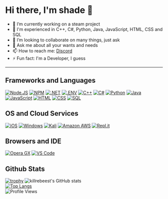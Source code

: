 # Hi there, I'm shade 👋

- 🔭 I’m currently working on a steam project
- 🌱 I'm experienced in C++, C#, Python, Java, JavaScript, HTML, CSS and SQL
- 👯 I’m looking to collaborate on many things, just ask
- 💬 Ask me about all your wants and needs
- 📫 How to reach me: [Discord](https://discord.com/users/1070357953791668234)
- ⚡ Fun fact: I'm a Developer, I guess

---
## Frameworks and Languages

[![Node.JS](https://img.shields.io/badge/NODE.JS-339933?style=for-the-badge&logo=nodedotjs&logoColor=white)](https://nodejs.org)
[![NPM](https://img.shields.io/badge/NPM-CB3837?style=for-the-badge&logo=npm&logoColor=white)](https://npmjs.org)
[![.NET](https://img.shields.io/badge/.NET-512BD4?&style=for-the-badge&logo=dotnet&logoColor=white)](https://dotnet.microsoft.com/en-us/)
[![.ENV](https://img.shields.io/badge/.ENV-ECD53F?&style=for-the-badge&logo=dotenv&logoColor=white)](https://www.dotenv.org)
[![C++](https://img.shields.io/badge/C++-00599C?&style=for-the-badge&logo=cplusplus&logoColor=white)](https://cplusplus.com)
[![C#](https://img.shields.io/badge/CSHARP-239120?&style=for-the-badge&logo=csharp&logoColor=white)](https://learn.microsoft.com/en-us/dotnet/csharp/)
[![Python](https://img.shields.io/badge/Python-0000FF?&style=for-the-badge&logo=Python&logoColor=white)](https://python.org)
[![Java](https://img.shields.io/badge/JAVA-FF6C37?style=for-the-badge&logo=Java&logoColor=white)](https://java.com)
[![JavaScript](https://img.shields.io/badge/JAVASCRIPT-F7DF1E?style=for-the-badge&logo=javascript&logoColor=white)](https://javascript.com)
[![HTML](https://img.shields.io/badge/HTML-E34F26?style=for-the-badge&logo=html5&logoColor=white)](https://html.spec.whatwg.org/multipage/)
[![CSS](https://img.shields.io/badge/CSS-1572B6?style=for-the-badge&logo=css3&logoColor=white)](https://w3.org/Style/CSS)
[![SQL](https://img.shields.io/badge/SQLITE-003B57?&style=for-the-badge&logo=SQLite&logoColor=white)](https://www.postgresql.org)

## OS and Cloud Services
[![iOS](https://img.shields.io/badge/IOS-000000?style=for-the-badge&logo=iOS&logoColor=white)](https://apple.com)
[![Windows](https://img.shields.io/badge/WINDOWS-0078D6?style=for-the-badge&logo=windows&logoColor=white)](https://microsoft.com/windows)
[![Kali](https://img.shields.io/badge/KALI_LINUX-557C94?style=for-the-badge&logo=kalilinux3&logoColor=white)]()
[![Amazon AWS](https://img.shields.io/badge/AWS-232F3E?style=for-the-badge&logo=AmazonAWS&logoColor=white)](https://aws.amazon.com)
[![Repl.it](https://img.shields.io/badge/REPLIT-667881?style=for-the-badge&logo=replit&logoColor=white)](https://replit.com)

## Browsers and IDE
[![Opera GX](https://img.shields.io/badge/Opera_GX-FF1B2D?style=for-the-badge&logo=Opera&logoColor=white)](https://www.opera.com)
[![VS Code](https://img.shields.io/badge/Visual_Studio_Code-0078D4?style=for-the-badge&logo=visual%20studio%20code&logoColor=white)](https://code.visualstudio.com)

## Github Stats
[![trophy](https://github-profile-trophy.vercel.app/?username=shadez1558&title=Joined2023,Commit,Followers,Repositories,Stars,PullRequest&theme=onedark)](https://github.com/ryo-ma/github-profile-trophy)
![killrebeest's GitHub stats](https://github-readme-stats.vercel.app/api?username=shadez1558&show_icons=true&theme=radical)<br>
[![Top Langs](https://github-readme-stats.vercel.app/api/top-langs/?username=shadez1558)](https://github.com/anuraghazra/github-readme-stats)<br>
![Profile Views](https://komarev.com/ghpvc/?username=shadez1558&color=brightgreen)

